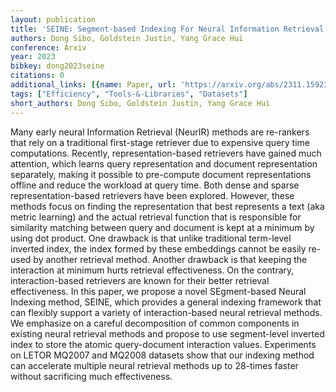 ```yaml
---
layout: publication
title: 'SEINE: Segment-based Indexing For Neural Information Retrieval'
authors: Dong Sibo, Goldstein Justin, Yang Grace Hui
conference: Arxiv
year: 2023
bibkey: dong2023seine
citations: 0
additional_links: [{name: Paper, url: 'https://arxiv.org/abs/2311.15923'}]
tags: ["Efficiency", "Tools-&-Libraries", "Datasets"]
short_authors: Dong Sibo, Goldstein Justin, Yang Grace Hui
---
```

Many early neural Information Retrieval (NeurIR) methods are re-rankers that
rely on a traditional first-stage retriever due to expensive query time
computations. Recently, representation-based retrievers have gained much
attention, which learns query representation and document representation
separately, making it possible to pre-compute document representations offline
and reduce the workload at query time. Both dense and sparse
representation-based retrievers have been explored. However, these methods
focus on finding the representation that best represents a text (aka metric
learning) and the actual retrieval function that is responsible for similarity
matching between query and document is kept at a minimum by using dot product.
One drawback is that unlike traditional term-level inverted index, the index
formed by these embeddings cannot be easily re-used by another retrieval
method. Another drawback is that keeping the interaction at minimum hurts
retrieval effectiveness. On the contrary, interaction-based retrievers are
known for their better retrieval effectiveness. In this paper, we propose a
novel SEgment-based Neural Indexing method, SEINE, which provides a general
indexing framework that can flexibly support a variety of interaction-based
neural retrieval methods. We emphasize on a careful decomposition of common
components in existing neural retrieval methods and propose to use
segment-level inverted index to store the atomic query-document interaction
values. Experiments on LETOR MQ2007 and MQ2008 datasets show that our indexing
method can accelerate multiple neural retrieval methods up to 28-times faster
without sacrificing much effectiveness.